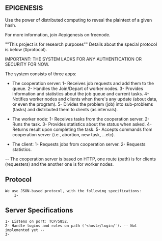 EPIGENESIS
----------

Use the power of distributed computing to reveal the plaintext of a given hash.

For more information, join #epigenesis on freenode.


""This project is for research purposes""
Details about the special protocol is below (#protocol).

IMPORTANT: THE SYSTEM LACKS FOR ANY AUTHENTICATION OR SECURITY FOR NOW.

The system consists of three apps:
* The cooperation server:
	1- Receives job requests and add them to the queue.
	2- Handles the Join/Depart of worker nodes.
	3- Provides information and statistics about the job queue and current tasks.
	4- Notifies worker nodes and clients when there's any update (about data, or even the program).
	5- Divides the problem (job) into sub-problems (tasks) and distributed them to clients (as intervals).

* The worker node:
	1- Receives tasks from the cooperation server.
	2- Runs the task.
	3- Provides statistics about the status when asked.
	4- Returns result upon completing the task.
	5- Accepts commands from cooperation server (i.e., abortion, new task, ...etc).

* The client:
	1- Requests jobs from cooperation server.
	2- Requests statistics.


-- The cooperation server is based on HTTP, one route (path) is for clients (requesters) and the another one is for worker nodes.


Protocol
--------
	We use JSON-based protocol, with the following specifications:
		1- 

Server Specifications
---------------------
	1- Listens on port: TCP/5852.
	2- Handle logins and roles on path ('<host>/login/'). -- Not implemented yet --
	3- 
